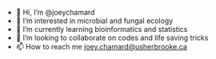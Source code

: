 - 👋 Hi, I’m @joeychamard
- 👀 I’m interested in microbial and fungal ecology
- 🌱 I’m currently learning bioinformatics and statistics
- 💞️ I’m looking to collaborate on codes and life saving tricks
- 📫 How to reach me joey.chamard@usherbrooke.ca

<!---
joeychamard/joeychamard is a ✨ special ✨ repository because its `README.md` (this file) appears on your GitHub profile.
You can click the Preview link to take a look at your changes.
--->
